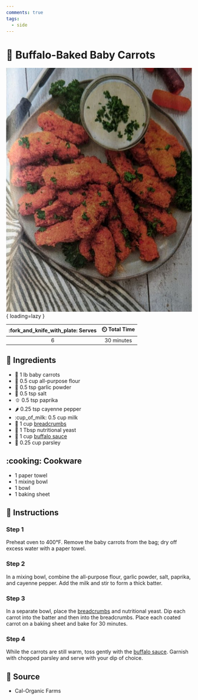 ```yaml
---
comments: true
tags:
  - side
---
```

# :carrot: Buffalo-Baked Baby Carrots

![Buffalo-Baked Baby Carrots][1]{ loading=lazy }

| :fork_and_knife_with_plate: Serves | :timer_clock: Total Time |
|:----------------------------------:|:-----------------------: |
| 6 | 30 minutes |

## :salt: Ingredients

- :carrot: 1 lb baby carrots
- :ear_of_rice: 0.5 cup all-purpose flour
- :garlic: 0.5 tsp garlic powder
- :salt: 0.5 tsp salt
- :bell_pepper: 0.5 tsp paprika
- :hot_pepper: 0.25 tsp cayenne pepper
- :cup_of_milk: 0.5 cup milk
- :bread: 1 cup [breadcrumbs][3]
- :microbe: 1 Tbsp nutritional yeast
- :water_buffalo: 1 cup [buffalo sauce][2]
- :leafy_green: 0.25 cup parsley

## :cooking: Cookware

- 1 paper towel
- 1 mixing bowl
- 1 bowl
- 1 baking sheet

## :pencil: Instructions

### Step 1

Preheat oven to 400°F. Remove the baby carrots from the bag; dry off excess water with a paper towel.

### Step 2

In a mixing bowl, combine the all-purpose flour, garlic powder, salt, paprika, and cayenne pepper. Add the milk and stir
to form a thick batter.

### Step 3

In a separate bowl, place the [breadcrumbs][3] and nutritional yeast. Dip each carrot into the batter and then into the
breadcrumbs. Place each coated carrot on a baking sheet and bake for 30 minutes.

### Step 4

While the carrots are still warm, toss gently with the [buffalo sauce][2]. Garnish with chopped parsley and serve with
your dip of choice.

## :link: Source

- Cal-Organic Farms

[1]: <../assets/images/buffalo-baked-baby-carrots.jpg>
[2]: <../sauces-and-dressings/buffalo-sauce.md>
[3]: <../ingredients/breadcrumbs.md>

